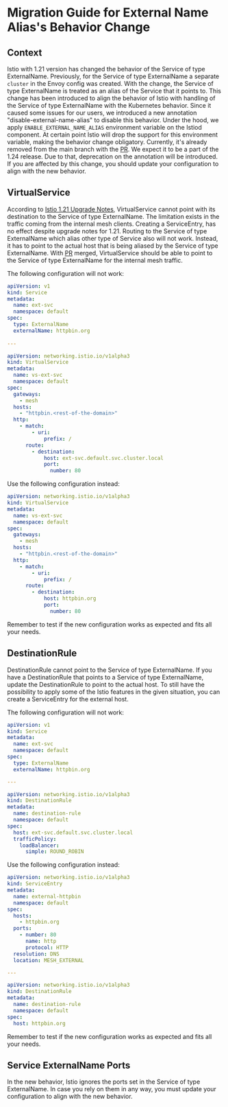 # Migration Guide for External Name Alias's Behavior Change

## Context

Istio with 1.21 version has changed the behavior of the Service of type ExternalName.
Previously, for the Service of type ExternalName a separate `cluster` in the Envoy config was created.
With the change, the Service of type ExternalName is treated as an alias of the Service that it points to.
This change has been introduced to align the behavior of Istio with handling of the Service of type ExternalName with the Kubernetes behavior.
Since it caused some issues for our users, we introduced a new annotation "disable-external-name-alias" to disable this behavior.
Under the hood, we apply `ENABLE_EXTERNAL_NAME_ALIAS` environment variable on the Istiod component.
At certain point Istio will drop the support for this environment variable, making the behavior change obligatory.
Currently, it's already removed from the main branch with the [PR](https://github.com/istio/istio/pull/52317).
We expect it to be a part of the 1.24 release.
Due to that, deprecation on the annotation will be introduced.
If you are affected by this change, you should update your configuration to align with the new behavior.

## VirtualService

According to [Istio 1.21 Upgrade Notes](https://istio.io/latest/news/releases/1.21.x/announcing-1.21/upgrade-notes/), VirtualService cannot point with its destination to the Service of type ExternalName.
The limitation exists in the traffic coming from the internal mesh clients.
Creating a ServiceEntry, has no effect despite upgrade notes for 1.21.
Routing to the Service of type ExternalName which alias other type of Service also will not work.
Instead, it has to point to the actual host that is being aliased by the Service of type ExternalName.
With [PR](https://github.com/istio/istio/pull/52589) merged, VirtualService should be able to point to the Service of type ExternalName for the internal mesh traffic.

The following configuration will not work:

```yaml
apiVersion: v1
kind: Service
metadata:
  name: ext-svc
  namespace: default
spec:
  type: ExternalName
  externalName: httpbin.org
  
---

apiVersion: networking.istio.io/v1alpha3
kind: VirtualService
metadata:
  name: vs-ext-svc
  namespace: default
spec:
  gateways:
    - mesh
  hosts:
    - "httpbin.<rest-of-the-domain>"
  http:
    - match:
        - uri:
            prefix: /
      route:
        - destination:
            host: ext-svc.default.svc.cluster.local
            port:
              number: 80

```

Use the following configuration instead:

```yaml
apiVersion: networking.istio.io/v1alpha3
kind: VirtualService
metadata:
  name: vs-ext-svc
  namespace: default
spec:
  gateways:
    - mesh
  hosts:
    - "httpbin.<rest-of-the-domain>"
  http:
    - match:
        - uri:
            prefix: /
      route:
        - destination:
            host: httpbin.org
            port:
              number: 80
```

Remember to test if the new configuration works as expected and fits all your needs.

## DestinationRule

DestinationRule cannot point to the Service of type ExternalName.
If you have a DestinationRule that points to a Service of type ExternalName, update the DestinationRule to point to the actual host.
To still have the possibility to apply some of the Istio features in the given situation, you can create a ServiceEntry for the external host.

The following configuration will not work:

```yaml
apiVersion: v1
kind: Service
metadata:
  name: ext-svc
  namespace: default
spec:
  type: ExternalName
  externalName: httpbin.org

---

apiVersion: networking.istio.io/v1alpha3
kind: DestinationRule
metadata:
  name: destination-rule
  namespace: default
spec:
  host: ext-svc.default.svc.cluster.local
  trafficPolicy:
    loadBalancer:
      simple: ROUND_ROBIN
```

Use the following configuration instead:

```yaml
apiVersion: networking.istio.io/v1alpha3
kind: ServiceEntry
metadata:
  name: external-httpbin
  namespace: default
spec:
  hosts:
    - httpbin.org
  ports:
    - number: 80
      name: http
      protocol: HTTP
  resolution: DNS
  location: MESH_EXTERNAL

---

apiVersion: networking.istio.io/v1alpha3
kind: DestinationRule
metadata:
  name: destination-rule
  namespace: default
spec:
  host: httpbin.org
```

Remember to test if the new configuration works as expected and fits all your needs.

## Service ExternalName Ports

In the new behavior, Istio ignores the ports set in the Service of type ExternalName.
In case you rely on them in any way, you must update your configuration to align with the new behavior.
